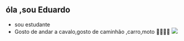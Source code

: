 ## óla ,sou Eduardo
- sou estudante
- Gosto de andar a cavalo,gosto de caminhão ,carro,moto
🚀🚀🚚🚜
![](https://media1.tenor.com/m/hUQVGBsiDJwAAAAd/i%27m-watching-you-major-league-baseball.gif)

